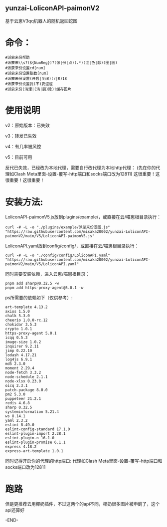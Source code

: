 ## yunzai-LoliconAPI-paimonV2
基于云崽V3qq机器人的随机返回蛇图

# 命令：
```
#派蒙来份帮助
#派蒙来\\s?(${NumReg})?(张|份|点)(.*)(涩|色|瑟)(图|圖)
#派蒙来份设置cd[num]
#派蒙来份设置张数[num]
#派蒙来份设置(开启|关闭)(r|R)18
#派蒙来份设置我(不)要涩涩
#派蒙来份(清理|(清|删)除)?缓存图片
```

# 使用说明

v2：原始版本：已失效

v3：转发已失效

v4：有几率被风控

v5：目前可用

反代已失效，已经改为本地代理，需要自行改代理为本地http代理：
(先在你的代理如Clash Meta里面-设置-覆写-http端口和socks端口改为12811)
这很重要！这很重要！这很重要！

# 安装方法:

LoliconAPI-paimonV5.js放到plugins/example/，或直接在云/喵崽根目录执行：
```
curl -# -L -o "./plugins/example/派蒙来份涩图.js" "https://raw.githubusercontent.com/misaka20002/yunzai-LoliconAPI-paimonV2/main/V5/LoliconAPI-paimonV5.js"
```
LoliconAPI.yaml放到config/config/，或直接在云/喵崽根目录执行：
```
curl -# -L -o "./config/config/LoliconAPI.yaml" "https://raw.githubusercontent.com/misaka20002/yunzai-LoliconAPI-paimonV2/main/V5/LoliconAPI.yaml"
```

同时需要安装依赖，进入云崽/喵崽根目录：
```
pnpm add sharp@0.32.5 -w
pnpm add https-proxy-agent@5.0.1 -w
```
ps所需要的依赖如下（仅供参考）:
```
art-template 4.13.2
axios 1.5.0
chalk 5.3.0
cheerio 1.0.0-rc.12
chokidar 3.5.3
crypto 1.0.1
https-proxy-agent 5.0.1
icqq 0.5.3
image-size 1.0.2
inquirer 9.2.11
jimp 0.22.10
lodash 4.17.21
log4js 6.9.1
md5 2.3.0
moment 2.29.4
node-fetch 3.3.2
node-schedule 2.1.1
node-xlsx 0.23.0
oicq 2.3.1
patch-package 8.0.0
pm2 5.3.0
puppeteer 21.2.1
redis 4.6.8
sharp 0.32.5
systeminformation 5.21.4
ws 8.14.1
yaml 2.3.2
eslint 8.49.0
eslint-config-standard 17.1.0
eslint-plugin-import 2.28.1
eslint-plugin-n 16.1.0
eslint-plugin-promise 6.1.1
express 4.18.2
express-art-template 1.0.1
```
同时记得开启你的代理的http端口: 
代理如Clash Meta里面-设置-覆写-http端口和socks端口改为12811

# 跑路

但是更推荐去用椰奶插件，不过这两个的api不同，椰奶很多图片被申鹤了，这个api还算好


-END-
